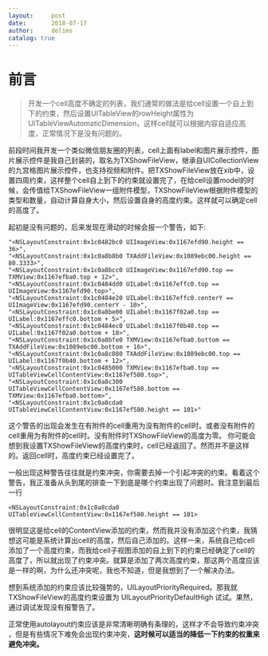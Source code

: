 ```yaml
---
layout:     post
date:       2018-07-17
author:     delims
catalog: true
---
```

# 前言
> 开发一个cell高度不确定的列表，我们通常的做法是给cell设置一个自上到下的约束，然后设置UITableView的rowHeight属性为UITableViewAutomaticDimension，这样cell就可以根据内容自适应高度，正常情况下是没有问题的。

前段时间我开发一个类似微信朋友圈的列表，cell上面有label和图片展示控件，图片展示控件是我自己封装的，取名为TXShowFileView，继承自UICollectionView的九宫格图片展示控件，也支持视频和附件。把TXShowFileView放在xib中，设置四周约束，这样整个cell自上到下的约束就设置完了，在给cell设置model的时候，会传值给TXShowFileView一组附件模型，TXShowFileView根据附件模型的类型和数量，自动计算自身大小，然后设置自身的高度约束。这样就可以确定cell的高度了。

起初是没有问题的，后来发现在滑动的时候会报一个警告，如下:

```
"<NSLayoutConstraint:0x1c0482bc0 UIImageView:0x1167efd90.height == 36>",
"<NSLayoutConstraint:0x1c0a8b8b0 TXAddFileView:0x1089ebc00.height == 80.3333>",
"<NSLayoutConstraint:0x1c0a8bcc0 UIImageView:0x1167efd90.top == TXMView:0x1167efba0.top + 12>",
"<NSLayoutConstraint:0x1c0484dd0 UILabel:0x1167effc0.top == UIImageView:0x1167efd90.top>",
"<NSLayoutConstraint:0x1c0484e20 UILabel:0x1167effc0.centerY == UIImageView:0x1167efd90.centerY - 10>",
"<NSLayoutConstraint:0x1c0a8be00 UILabel:0x1167f02a0.top == UILabel:0x1167effc0.bottom + 5>",
"<NSLayoutConstraint:0x1c0484ec0 UILabel:0x1167f0b40.top == UILabel:0x1167f02a0.bottom + 18>",
"<NSLayoutConstraint:0x1c0a8bfe0 TXMView:0x1167efba0.bottom == TXAddFileView:0x1089ebc00.bottom + 16>",
"<NSLayoutConstraint:0x1c0a8c080 TXAddFileView:0x1089ebc00.top == UILabel:0x1167f0b40.bottom + 12>",
"<NSLayoutConstraint:0x1c0485000 TXMView:0x1167efba0.top == UITableViewCellContentView:0x1167ef580.top>",
"<NSLayoutConstraint:0x1c0a8c300 UITableViewCellContentView:0x1167ef580.bottom == TXMView:0x1167efba0.bottom>",
"<NSLayoutConstraint:0x1c0a8cda0 UITableViewCellContentView:0x1167ef580.height == 101>"
```

这个警告的出现会发生在有附件的cell重用为没有附件的cell时。或者没有附件的cell重用为有附件的cell时。没有附件时TXShowFileView的高度为零。
你可能会想到我设置TXShowFileView的高度约束时，cell已经返回了。然而并不是这样的。返回cell时，高度约束已经设置完了。

一般出现这种警告往往就是约束冲突，你需要去掉一个引起冲突的约束。看着这个警告，我正准备从头到尾的排查一下到底是哪个约束出现了问题时。我注意到最后一行

`<NSLayoutConstraint:0x1c0a8cda0 UITableViewCellContentView:0x1167ef580.height == 101>`

很明显这是给cell的ContentView添加的约束，然而我并没有添加这个约束，我猜想这可能是系统计算出cell的高度，然后自己添加的。这样一来，系统自己给cell添加了一个高度约束，而我给cell子视图添加的自上到下的约束已经确定了cell的高度了，所以就出现了约束冲突。就算是添加了两次高度约束，那这两个高度应该是一样的啊，为什么还冲突呢，我也不知道，但是我想到了一个解决办法。

想到系统添加的约束应该比较强势的，UILayoutPriorityRequired。那我就TXShowFileView的高度约束设置为 UILayoutPriorityDefaultHigh 试试。果然，通过调试发现没有报警告了。

正常使用autolayout约束应该是非常清晰明确有条理的，这样才不会导致约束冲突 ，但是有些情况下难免会出现约束冲突，**这时候可以适当的降低一下约束的权重来避免冲突。**
